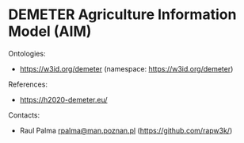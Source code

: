 DEMETER Agriculture Information Model (AIM)
==============================


Ontologies:
* https://w3id.org/demeter (namespace: https://w3id.org/demeter)

References:
* https://h2020-demeter.eu/

Contacts: 
* Raul Palma <rpalma@man.poznan.pl> (https://github.com/rapw3k/)

